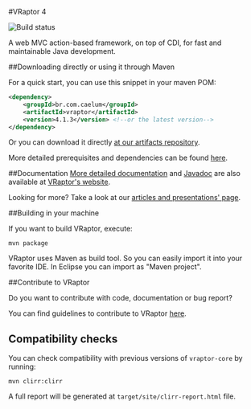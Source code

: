 #VRaptor 4

![Build status](https://secure.travis-ci.org/caelum/vraptor4.png)

A web MVC action-based framework, on top of CDI, for fast and maintainable Java development. 

##Downloading directly or using it through Maven

For a quick start, you can use this snippet in your maven POM:

```xml
<dependency>
    <groupId>br.com.caelum</groupId>
    <artifactId>vraptor</artifactId>
    <version>4.1.3</version> <!--or the latest version-->
</dependency>
```

Or you can download it directly [at our artifacts repository](https://bintray.com/caelum/VRaptor4/br.com.caelum.vraptor).

More detailed prerequisites and dependencies can be found [here](http://www.vraptor.org/en/docs/dependencies-and-prerequisites/).

##Documentation
[More detailed documentation](http://www.vraptor.org/en/docs/one-minute-guide/) and [Javadoc](http://www.vraptor.org/javadoc/) are also available at [VRaptor's website](http://www.vraptor.org/en/).

Looking for more? Take a look at our [articles and presentations' page](http://www.vraptor.org/en/docs/articles-and-presentations).

##Building in your machine

If you want to build VRaptor, execute:

	mvn package

VRaptor uses Maven as build tool. So you can easily import it into your favorite IDE. In Eclipse you can import as "Maven project".

##Contribute to VRaptor

Do you want to contribute with code, documentation or bug report?

You can find guidelines to contribute to VRaptor [here](http://vraptor.caelum.com.br/en/docs/how-to-contribute/ "Contribute").

## Compatibility checks

You can check compatibility with previous versions of `vraptor-core` by running:

```
mvn clirr:clirr
```

A full report will be generated at `target/site/clirr-report.html` file.

